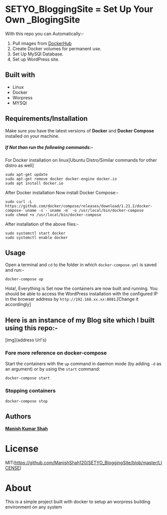 # SETYO_BloggingSite = Set Up Your Own _BlogingSite
With this repo you can Automatically:-
1. Pull images from [DockerHub](https://hub.docker.com/)
2. Create Docker volumes for permanent use.
3. Set Up MySQl Database.
4. Set up WordPress site.

## Built with
- Linux
- Docker
- Worpress
- MYSQl

## Requirements/Installation
Make sure you have the latest versions of **Docker** and **Docker Compose** installed on your machine.
##### If Not than run the following commands:-
For Docker installation on linux[Ubuntu Distro/Similar commands for other distro as well]
```
sudo apt-get update
sudo apt-get remove docker docker-engine docker.io
sudo apt install docker.io
```
After Docker installation Now install Docker Compose:-
```
sudo curl -L https://github.com/docker/compose/releases/download/1.21.2/docker-compose-`uname -s`-`uname -m` -o /usr/local/bin/docker-compose
sudo chmod +x /usr/local/bin/docker-compose
```
After installation of the above files:-
```
sudo systemctl start docker
sudo systemctl enable docker
```

## Usage

Open a terminal and `cd` to the folder in which `docker-compose.yml` is saved and run:-

```
docker-compose up
```
Hola!, Everything is Set now the containers are now built and running. You should be able to access the WordPress installation with the configured IP in the browser address by `http://192.168.xx.xx:8081`.[Change it accordingly]
## Here is an instance of my Blog site which I built using this repo:- 
[img](address Url's)
### Fore more reference on docker-compose

Start the containers with the `up` command in daemon mode (by adding `-d` as an argument) or by using the `start` command:

```
docker-compose start
```

### Stopping containers

```
docker-compose stop
```


## Authors
[**Manish Kumar Shah**](https://github.com/ManishShah120)

# License
MIT(https://github.com/ManishShah120/SETYO_BloggingSite/blob/master/LICENSE)

# About
This is a simple project built with docker to setup an worpress building environment on any system
